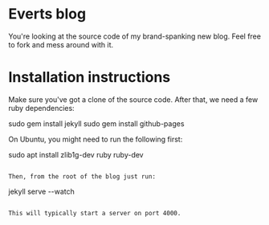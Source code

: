 Everts blog
===========

You're looking at the source code of my brand-spanking new blog.
Feel free to fork and mess around with it.

Installation instructions
=========================

Make sure you've got a clone of the source code.
After that, we need a few ruby dependencies:

  sudo gem install jekyll
  sudo gem install github-pages

On Ubuntu, you might need to run the following first:

  sudo apt install zlib1g-dev ruby ruby-dev
```

Then, from the root of the blog just run:

```
jekyll serve --watch
```

This will typically start a server on port 4000.
